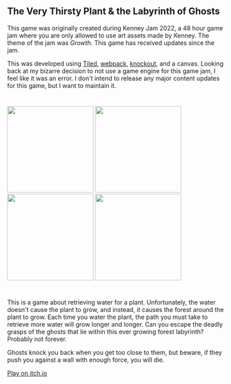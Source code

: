 The Very Thirsty Plant & the Labyrinth of Ghosts
-------

This game was originally created during Kenney Jam 2022, a 48 hour game jam where you are only allowed to use art assets made by Kenney. The theme of the jam was *Growth*. This game has received updates since the jam.

This was developed using [Tiled](https://github.com/mapeditor/tiled), [webpack](https://github.com/webpack/webpack), [knockout](https://github.com/knockout/knockout), and a canvas. Looking back at my bizarre decision to not use a game engine for this game jam, I feel like it was an error. I don't intend to release any major content updates for this game, but I want to maintain it.

#

<img width="200" src="https://img.itch.zone/aW1hZ2UvMTY3MTMxNS85ODQxMjI1LnBuZw==/original/EBu4cV.png" /> <img width="200" src="https://img.itch.zone/aW1hZ2UvMTY3MTMxNS85ODkyMzY1LnBuZw==/original/SzY2LF.png" /> <img width="200" src="https://img.itch.zone/aW1hZ2UvMTY3MTMxNS85ODkyMzc0LnBuZw==/347x500/jrAkdv.png" /> <img width="200" src="https://img.itch.zone/aW1hZ2UvMTY3MTMxNS85ODkyMzc3LnBuZw==/347x500/JGFqJy.png" />

#

This is a game about retrieving water for a plant. Unfortunately, the water doesn't cause the plant to grow, and instead, it causes the forest around the plant to grow. Each time you water the plant, the path you must take to retrieve more water will grow longer and longer. Can you escape the deadly grasps of the ghosts that lie within this ever growing forest labyrinth? Probably not forever.

Ghosts knock you back when you get too close to them, but beware, if they push you against a wall with enough force, you will die.


[Play on itch.io](https://marmadilemanteater.itch.io/the-very-thirsty-plant-the-labrynth-of-ghosts)
